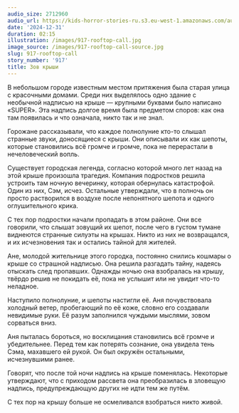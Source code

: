 ```yaml
---
audio_size: 2712960
audio_url: https://kids-horror-stories-ru.s3.eu-west-1.amazonaws.com/audio/917-rooftop-call.mp3
date: '2024-12-31'
duration: 02:15
illustration: /images/917-rooftop-call.jpg
image_source: /images/917-rooftop-call-source.jpg
slug: 917-rooftop-call
story_number: '917'
title: Зов крыши
---
```


В небольшом городе известным местом притяжения была старая улица с красочными домами. Среди них выделялось одно здание с необычной надписью на крыше — крупными буквами было написано «SUPER». Эта надпись долгое время была предметом споров: как она там появилась и что означала, никто так и не знал.

Горожане рассказывали, что каждое полнолуние кто-то слышал странные звуки, доносящиеся с крыши. Они описывали их как шепоты, которые становились всё громче и громче, пока не перерастали в нечеловеческий вопль.

Существует городская легенда, согласно которой много лет назад на этой крыше произошла трагедия. Компания подростков решила устроить там ночную вечеринку, которая обернулась катастрофой. Один из них, Сэм, исчез. Остальные утверждали, что в полночь он просто растворился в воздухе после непонятного шепота и одного оглушительного крика.

С тех пор подростки начали пропадать в этом районе. Они все говорили, что слышат зовущий их шепот, после чего в густом тумане виднеются странные силуэты на крышах. Никто из них не возвращался, и их исчезновения так и остались тайной для жителей.

Ане, молодой жительнице этого городка, постоянно снились кошмары о крыше со страшной надписью. Она решила разгадать тайну, надеясь отыскать след пропавших. Однажды ночью она взобралась на крышу, твёрдо решив не покидать её, пока не услышит или не увидит что-то неладное.

Наступило полнолуние, и шепоты настигли её. Аня почувствовала холодный ветер, пробегающий по её коже, словно его создавали невидимые руки. Её разум заполнился чуждыми мыслями, зовом сорваться вниз.

Аня пыталась бороться, но восклицания становились всё громче и убедительнее. Перед тем как потерять сознание, она увидела тень Сэма, махавшего ей рукой. Он был окружён остальными, исчезнувшими ранее.

Говорят, что после той ночи надпись на крыше поменялась. Некоторые утверждают, что с приходом рассвета она преобразилась в зловещую надпись, предупреждающую других не идти тем же путём.

С тех пор на крышу больше не осмеливался взобраться никто живой.